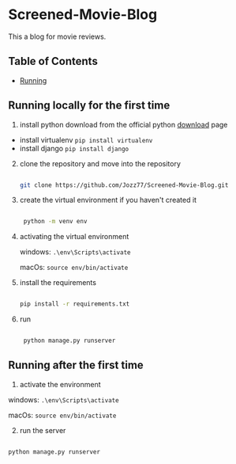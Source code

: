 # Screened-Movie-Blog

This a blog for movie reviews.

## Table of Contents

- [Running](#running-locally)
  
## Running locally for the first time

1. install python
   download from the official python [download](https://www.python.org/downloads/) page
   
- install virtualenv `pip install virtualenv`
- install django `pip install django`

2. clone the repository and move into the repository

   ```bash

   git clone https://github.com/Jozz77/Screened-Movie-Blog.git

   ```

3. create the virtual environment if you haven't created it

   ```bash

    python -m venv env

   ```

4. activating the virtual environment

   windows:
   `.\env\Scripts\activate`

   macOs:
   `source env/bin/activate`

5. install the requirements

   ```bash

   pip install -r requirements.txt

   ```

6. run

   ```bash

    python manage.py runserver

   ```
   
   
## Running after the first time

1. activate the environment

  windows:
   `.\env\Scripts\activate`

   macOs:
   `source env/bin/activate`
   
 2. run the server

```bash

python manage.py runserver

```
